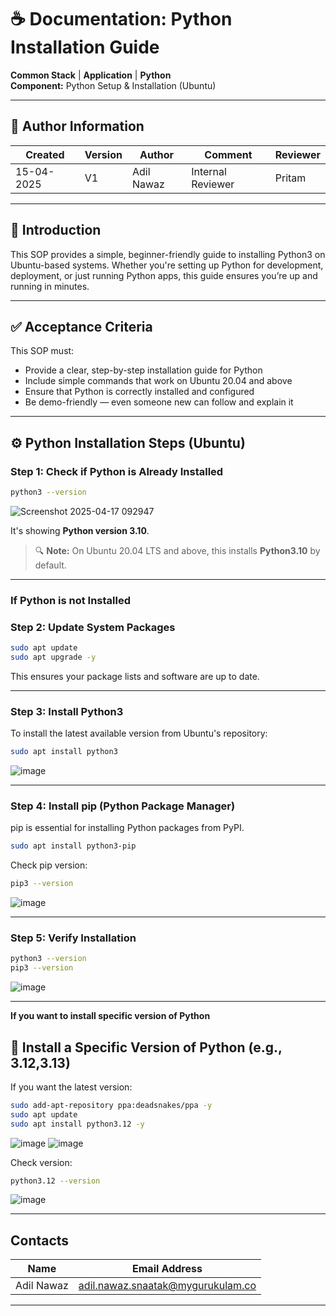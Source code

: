 # ☕ Documentation: Python Installation Guide

**Common Stack** | **Application** | **Python**  
**Component:** Python Setup & Installation (Ubuntu)

---
## 👤 **Author Information**
| Created     | Version | Author        | Comment                 | Reviewer         |
|-------------|---------|---------------|-------------------------|------------------|
| 15-04-2025  | V1      | Adil Nawaz    |   Internal Reviewer     | Pritam           |

---

## 📝 Introduction

This SOP provides a simple, beginner-friendly guide to installing Python3 on Ubuntu-based systems. Whether you're setting up Python for development, deployment, or just running Python apps, this guide ensures you’re up and running in minutes.

---

## ✅ Acceptance Criteria

This SOP must:
- Provide a clear, step-by-step installation guide for Python
- Include simple commands that work on Ubuntu 20.04 and above
- Ensure that Python is correctly installed and configured
- Be demo-friendly — even someone new can follow and explain it

---

## ⚙️ Python Installation Steps (Ubuntu)


### Step 1: Check if Python is Already Installed

```bash
python3 --version
```
![Screenshot 2025-04-17 092947](https://github.com/user-attachments/assets/19bcc26d-f838-4503-a036-0ce1f27fc07f)

It's showing **Python version 3.10**. 
> 🔍 **Note:** On Ubuntu 20.04 LTS and above, this installs **Python3.10** by default.
---

### **If Python is not Installed**

### Step 2: Update System Packages

```bash
sudo apt update
sudo apt upgrade -y
```

This ensures your package lists and software are up to date.

---

### Step 3: Install Python3

To install the latest available version from Ubuntu's repository:
```bash
sudo apt install python3 
```
![image](https://github.com/user-attachments/assets/97676c09-a751-4c81-a7c6-6b83bb6afa0b)


---

### Step 4: Install pip (Python Package Manager)

pip is essential for installing Python packages from PyPI.

```bash
sudo apt install python3-pip 
```


Check pip version:

```bash
pip3 --version
```
![image](https://github.com/user-attachments/assets/26dc7d89-cb17-4881-a1b7-a60ab10ed416)


---

### Step 5: Verify Installation

```bash
python3 --version
pip3 --version
```
![image](https://github.com/user-attachments/assets/258bf8d6-f1a7-4ba7-b94a-773a770f4737)


---

**If you want to install specific version of Python**

## 🧪  Install a Specific Version of Python (e.g., 3.12,3.13)

If you want the latest version:

```bash
sudo add-apt-repository ppa:deadsnakes/ppa -y
sudo apt update
sudo apt install python3.12 -y
```
![image](https://github.com/user-attachments/assets/c1e9002c-cdf7-447a-be06-988053c8797f)
![image](https://github.com/user-attachments/assets/beb2aaf4-2dad-444d-989c-3c76fa8eca47)


Check version:
```bash
python3.12 --version
```

![image](https://github.com/user-attachments/assets/beb2aaf4-2dad-444d-989c-3c76fa8eca47)



---

## Contacts

| Name         | Email Address                                 |
|--------------|-----------------------------------------------|
| Adil Nawaz   | adil.nawaz.snaatak@mygurukulam.co             |

---
